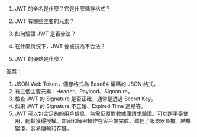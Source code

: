 1. JWT 的全名是什麼？它是什麼儲存格式？

2. JWT 有哪些主要的元素？

3. 如何驗證 JWT 是否合法？

4. 在什麼情況下，JWT 會被視為不合法？

5. JWT 的優點是什麼？

答案：
1. JSON Web Token，儲存格式為 Base64 編碼的 JSON 格式。
2. 有三個主要元素：Header、Payload、Signature。
3. 檢查 JWT 的 Signature 是否正確，通常是透過 Secret Key。
4. 如果 JWT 的 Signature 不正確、Expired Time 過期等。
5. JWT 可以包含足夠的用戶信息，無需反覆對數據庫請求驗證。可以跨平臺使用，輕鬆獲得授權。加密和解密操作在客戶端完成，減輕了服務器負擔。結構緊湊，容易傳輸和存儲。